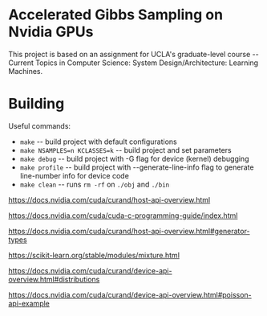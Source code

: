 # Accelerated Gibbs Sampling on Nvidia GPUs

This project is based on an assignment for UCLA's graduate-level course -- 
Current Topics in Computer Science: System Design/Architecture: Learning Machines.

# Building

Useful commands:

- `make` -- build project with default configurations
- `make NSAMPLES=n KCLASSES=k` -- build project and set parameters 
- `make debug` -- build project with -G flag for device (kernel) debugging
- `make profile` -- build project with --generate-line-info flag to generate line-number info for device code
- `make clean` -- runs `rm -rf` on `./obj` and `./bin`

https://docs.nvidia.com/cuda/curand/host-api-overview.html

https://docs.nvidia.com/cuda/cuda-c-programming-guide/index.html

https://docs.nvidia.com/cuda/curand/host-api-overview.html#generator-types

https://scikit-learn.org/stable/modules/mixture.html

https://docs.nvidia.com/cuda/curand/device-api-overview.html#distributions

https://docs.nvidia.com/cuda/curand/device-api-overview.html#poisson-api-example
